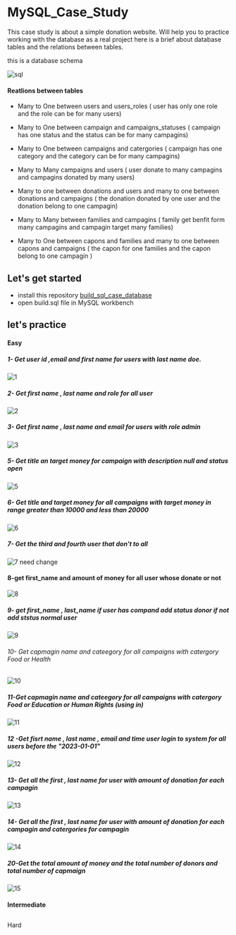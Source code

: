 # MySQL_Case_Study
This case study is about a simple donation website. Will help you to practice working with the database as a real project
here is a brief about database tables and the relations between tables.

this is a database schema

![sql](https://user-images.githubusercontent.com/59260120/224130543-f373f3a3-a710-4e40-9709-e2f336b53f68.png)

#### Reatlions between tables
- Many to One between users and users_roles ( user has only one role and the role can be for many users)

- Many to One between campaign and campaigns_statuses ( campaign has one status and the status can be for many campagins)

- Many to One between campaigns and catergories ( campaign has one category and the category can be for many campagins)

- Many to Many campaigns and users ( user donate to many campagins and campagins donated by many users)

- Many to one between donations and users and many to one between donations and campaigns ( the donation donated by one user and the donation belong to one campagin)

- Many to Many between families and campagins ( family get benfit form many campagins and campagin target many families)

- Many to One between capons and families and many to one between capons and campaigns ( the capon for one families and the capon belong to one campagin )

## Let's get started
- install this repository [build_sql_case_database ](https://github.com/farah2003/build_sql_case_database )  
- open build.sql file in MySQL workbench

## let's practice


#### Easy
##### 1- Get user id ,email and first name for users with last name doe.

![1](https://user-images.githubusercontent.com/59260120/224287253-8d48ae10-087b-462a-8c81-dd1381638a9b.png)

##### 2- Get first name , last name and role for all user 

![2](https://user-images.githubusercontent.com/59260120/224287309-1e2dad43-744d-483f-aa28-357e27945810.png)

##### 3- Get first name , last name and email for users with role admin
![3](https://user-images.githubusercontent.com/59260120/224187365-a5dc9c87-55b9-49ef-9f5b-b0cad28d3b55.png)

##### 5- Get title an target money for campaign with description null and status open
![5](https://user-images.githubusercontent.com/59260120/224190343-6a34064d-4e8e-459b-9eb5-d415fcf3376a.png)

##### 6- Get title and target money for all campaigns with target money in range greater than 10000  and less than 20000
![6](https://user-images.githubusercontent.com/59260120/224190007-48678995-bca7-4390-b6a7-e8257970fd96.png)

##### 7- Get the  third and fourth user that don't to all 
![7](https://user-images.githubusercontent.com/59260120/224187975-7660a332-04cd-4a34-b42f-12cac66008c0.png)
need change

#### 8-get first_name and amount of money for all user whose donate or not 
![8](https://user-images.githubusercontent.com/59260120/224188126-e822fbed-3bfc-4461-b02a-9b9c0c6fd965.png)
##### 9- get first_name , last_name  if  user has compand add status donor if not add ststus normal user
![9](https://user-images.githubusercontent.com/59260120/224188482-bffb64e8-c9f8-4b40-96b2-919f8ad0621c.png)
###### 10- Get capmagin name and cateegory for all campaigns with catergory Food or Health
![10](https://user-images.githubusercontent.com/59260120/224188616-e5021e32-d6f4-4f6a-8989-87fa4403eafe.png)

##### 11-Get capmagin name and cateegory for all campaigns with catergory Food or Education or Human Rights (using in)
![11](https://user-images.githubusercontent.com/59260120/224188775-bc788e23-49a0-4cb2-b3e4-0232675befa4.png)
##### 12 -Get  fisrt name , last name , email and time user login to system for all users before the "2023-01-01"
![12](https://user-images.githubusercontent.com/59260120/224189007-814b6614-11c2-46ae-bc78-9196ac9d9a80.png)
##### 13- Get all the first , last name for user with amount of donation for each campagin
![13](https://user-images.githubusercontent.com/59260120/224189304-9c25ea95-02fc-4024-817a-3f1e92b98489.png)

##### 14- Get all the first , last name for user with amount of donation for each campagin and catergories for campagin
![14](https://user-images.githubusercontent.com/59260120/224189360-1af5f04b-4a52-4ade-8fb0-c97c8f3cd709.png)

##### 20-Get the total amount of money and the total number of donors and total number of capmaign
![15](https://user-images.githubusercontent.com/59260120/224189501-26d13632-aadf-49fd-a8e0-daeceb142c09.png)
#### Intermediate



##
 Hard
